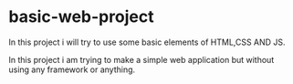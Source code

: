 # basic-web-project
In this project i will try to use some basic elements of HTML,CSS AND JS.

In this project i am trying to make a simple web application but without using any framework or anything.
